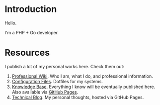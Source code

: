 # Introduction

Hello.

I'm a PHP + Go developer.

# Resources

I publish a lot of my personal works here. Check them out:

1. [Professional Wiki](https://github.com/ganiulis/ganiulis/wiki). Who I am, what I do, and professional information.
2. [Configuration Files](https://github.com/ganiulis/dotfiles). Dotfiles for my systems.
3. [Knowledge Base](https://github.com/ganiulis/knowledge-base). Everything I know will be eventually published here. Also available via [GitHub Pages](https://ganiulis.github.io/knowledge-base/).
4. [Technical Blog](https://ganiulis.github.io). My personal thoughts, hosted via GitHub Pages.
